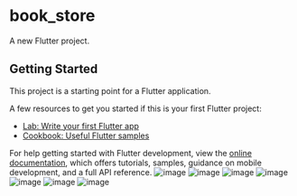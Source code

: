 # book_store

A new Flutter project.

## Getting Started

This project is a starting point for a Flutter application.

A few resources to get you started if this is your first Flutter project:

- [Lab: Write your first Flutter app](https://docs.flutter.dev/get-started/codelab)
- [Cookbook: Useful Flutter samples](https://docs.flutter.dev/cookbook)

For help getting started with Flutter development, view the
[online documentation](https://docs.flutter.dev/), which offers tutorials,
samples, guidance on mobile development, and a full API reference.
![image](https://github.com/user-attachments/assets/204c3fb8-995b-478f-8852-90114b98d1e8)
![image](https://github.com/user-attachments/assets/3cb1eab1-cd74-4f78-a6fe-7273d5e3134a)
![image](https://github.com/user-attachments/assets/de0331d7-9c44-459c-933c-169dcc66c437)
![image](https://github.com/user-attachments/assets/c4e7dcb2-f35e-40f3-8cad-69db5e2aec10)
![image](https://github.com/user-attachments/assets/8b19d355-e1ec-4e67-805b-b93b240b9ca4)
![image](https://github.com/user-attachments/assets/b6563e7a-67ca-4e47-b787-84baa0198689)
![image](https://github.com/user-attachments/assets/8a2c07e1-4ed7-4743-a0c3-3265fe7bd230)
